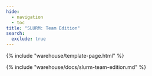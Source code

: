 ```yaml
---
hide:
  - navigation
  - toc
title: "SLURM: Team Edition"
search:
  exclude: true
---
```


{% include "warehouse/template-page.html" %}

{% include "warehouse/docs/slurm-team-edition.md" %}


